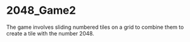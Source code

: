 # 2048_Game2
The game involves sliding numbered tiles on a grid to combine them to create a tile with the number 2048.
